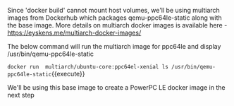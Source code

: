 Since 'docker build' cannot mount host volumes, we'll be using multiarch images from Dockerhub 
which packages qemu-ppc64le-static along with the base image.
More details on multiarch docker images is available here - https://eyskens.me/multiarch-docker-images/

The below command will run the multiarch image for ppc64le and display /usr/bin/qemu-ppc64le-static

`
docker run  multiarch/ubuntu-core:ppc64el-xenial ls /usr/bin/qemu-ppc64le-static
`{{execute}}


We'll be using this base image to create a PowerPC LE docker image in the next step

